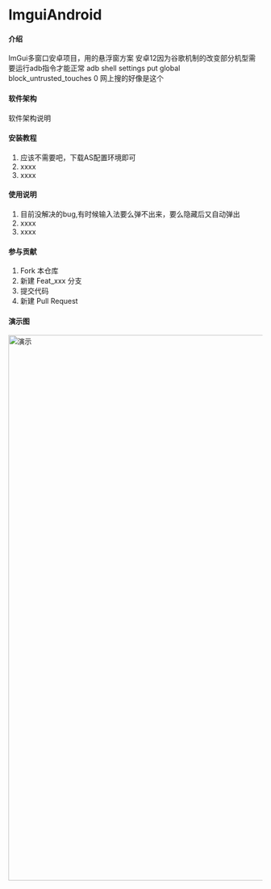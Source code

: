 # ImguiAndroid

#### 介绍
ImGui多窗口安卓项目，用的悬浮窗方案
安卓12因为谷歌机制的改变部分机型需要运行adb指令才能正常
adb shell settings put global block_untrusted_touches 0
网上搜的好像是这个

#### 软件架构
软件架构说明


#### 安装教程

1.  应该不需要吧，下载AS配置环境即可
2.  xxxx
3.  xxxx

#### 使用说明

1.  目前没解决的bug,有时候输入法要么弹不出来，要么隐藏后又自动弹出
2.  xxxx
3.  xxxx

#### 参与贡献

1.  Fork 本仓库
2.  新建 Feat_xxx 分支
3.  提交代码
4.  新建 Pull Request

#### 演示图
<img src="https://gitee.com/alexmmc/ImguiAndroid/blob/master/Demo.jpg" width="1920" height="1080"
alt="演示"/><br/>

